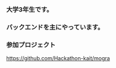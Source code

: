 ### 大学3年生です。
### バックエンドを主にやっています。
### 参加プロジェクト
https://github.com/Hackathon-kait/mogra
<!--
**Naoki-02/Naoki-02** is a ✨ _special_ ✨ repository because its `README.md` (this file) appears on your GitHub profile.

Here are some ideas to get you started:

- 🔭 I’m currently working on ...
- 🌱 I’m currently learning ...
- 👯 I’m looking to collaborate on ...
- 🤔 I’m looking for help with ...
- 💬 Ask me about ...
- 📫 How to reach me: ...
- 😄 Pronouns: ...
- ⚡ Fun fact: ...
-->
